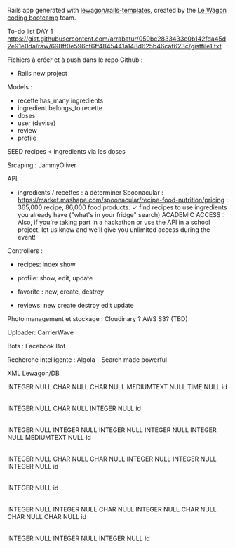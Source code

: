 Rails app generated with [lewagon/rails-templates](https://github.com/lewagon/rails-templates), created by the [Le Wagon coding bootcamp](https://www.lewagon.com) team.



To-do list DAY 1 https://gist.githubusercontent.com/arrabatur/059bc2833433e0b142fda45d2e91e0da/raw/698ff0e596cf6ff4845441a148d625b46caf623c/gistfile1.txt

Fichiers à créer et à push dans le repo Github :
- Rails new project


Models :
- recette
  has_many ingredients
- ingredient
  belongs_to recette
- doses
- user (devise)
- review
- profile

SEED
recipes < ingredients via les doses

Srcaping :
JammyOliver

API
- ingredients / recettes : à déterminer
Spoonacular : https://market.mashape.com/spoonacular/recipe-food-nutrition/pricing : 365,000 recipe, 86,000 food products.
✓ find recipes to use ingredients you already have ("what's in your fridge" search)
ACADEMIC ACCESS : Also, if you're taking part in a hackathon or use the API in a school project, let us know and we'll give you unlimited access during the event!


Controllers :

- recipes: index show

- profile: show, edit, update

- favorite : new, create, destroy
- reviews: new create destroy edit update


Photo management et stockage : Cloudinary ? AWS S3? (TBD)

Uploader: CarrierWave

Bots : Facebook Bot

Recherche intelligente : Algola - Search made powerful


XML Lewagon/DB

<?xml version="1.0" encoding="utf-8" ?>
<!-- SQL XML created by WWW SQL Designer, https://github.com/ondras/wwwsqldesigner/ -->
<!-- Active URL: http://db.lewagon.com/ -->
<sql>
<datatypes db="mysql">
  <group label="Numeric" color="rgb(238,238,170)">
    <type label="Integer" length="0" sql="INTEGER" quote=""/>
    <type label="TINYINT" length="0" sql="TINYINT" quote=""/>
    <type label="SMALLINT" length="0" sql="SMALLINT" quote=""/>
    <type label="MEDIUMINT" length="0" sql="MEDIUMINT" quote=""/>
    <type label="INT" length="0" sql="INT" quote=""/>
    <type label="BIGINT" length="0" sql="BIGINT" quote=""/>
    <type label="Decimal" length="1" sql="DECIMAL" re="DEC" quote=""/>
    <type label="Single precision" length="0" sql="FLOAT" quote=""/>
    <type label="Double precision" length="0" sql="DOUBLE" re="DOUBLE" quote=""/>
  </group>

  <group label="Character" color="rgb(255,200,200)">
    <type label="Char" length="1" sql="CHAR" quote="'"/>
    <type label="Varchar" length="1" sql="VARCHAR" quote="'"/>
    <type label="Text" length="0" sql="MEDIUMTEXT" re="TEXT" quote="'"/>
    <type label="Binary" length="1" sql="BINARY" quote="'"/>
    <type label="Varbinary" length="1" sql="VARBINARY" quote="'"/>
    <type label="BLOB" length="0" sql="BLOB" re="BLOB" quote="'"/>
  </group>

  <group label="Date &amp; Time" color="rgb(200,255,200)">
    <type label="Date" length="0" sql="DATE" quote="'"/>
    <type label="Time" length="0" sql="TIME" quote="'"/>
    <type label="Datetime" length="0" sql="DATETIME" quote="'"/>
    <type label="Year" length="0" sql="YEAR" quote=""/>
    <type label="Timestamp" length="0" sql="TIMESTAMP" quote="'"/>
  </group>

  <group label="Miscellaneous" color="rgb(200,200,255)">
    <type label="ENUM" length="1" sql="ENUM" quote=""/>
    <type label="SET" length="1" sql="SET" quote=""/>
    <type label="Bit" length="0" sql="bit" quote=""/>
  </group>
</datatypes><table x="117" y="135" name="Recipe">
<row name="id" null="1" autoincrement="1">
<datatype>INTEGER</datatype>
<default>NULL</default></row>
<row name="name" null="1" autoincrement="0">
<datatype>CHAR</datatype>
<default>NULL</default></row>
<row name="photo" null="1" autoincrement="0">
<datatype>CHAR</datatype>
<default>NULL</default></row>
<row name="description" null="1" autoincrement="0">
<datatype>MEDIUMTEXT</datatype>
<default>NULL</default></row>
<row name="cooking_time" null="1" autoincrement="0">
<datatype>TIME</datatype>
<default>NULL</default></row>
<key type="PRIMARY" name="">
<part>id</part>
</key>
</table>
<table x="823" y="26" name="Ingredient">
<row name="id" null="1" autoincrement="1">
<datatype>INTEGER</datatype>
<default>NULL</default></row>
<row name="name" null="1" autoincrement="0">
<datatype>CHAR</datatype>
<default>NULL</default></row>
<row name="calories" null="1" autoincrement="0">
<datatype>INTEGER</datatype>
<default>NULL</default></row>
<key type="PRIMARY" name="">
<part>id</part>
</key>
</table>
<table x="494" y="0" name="Dose">
<row name="id" null="1" autoincrement="1">
<datatype>INTEGER</datatype>
<default>NULL</default></row>
<row name="id_Recipe" null="1" autoincrement="0">
<datatype>INTEGER</datatype>
<default>NULL</default><relation table="Recipe" row="id" />
</row>
<row name="id_Ingredient" null="1" autoincrement="0">
<datatype>INTEGER</datatype>
<default>NULL</default><relation table="Ingredient" row="id" />
</row>
<row name="quantity" null="1" autoincrement="0">
<datatype>INTEGER</datatype>
<default>NULL</default></row>
<row name="unit" null="1" autoincrement="0">
<datatype>INTEGER</datatype>
<default>NULL</default></row>
<row name="description" null="1" autoincrement="0">
<datatype>MEDIUMTEXT</datatype>
<default>NULL</default></row>
<key type="PRIMARY" name="">
<part>id</part>
</key>
</table>
<table x="476" y="189" name="Review">
<row name="id" null="1" autoincrement="1">
<datatype>INTEGER</datatype>
<default>NULL</default></row>
<row name="content" null="1" autoincrement="0">
<datatype>CHAR</datatype>
<default>NULL</default></row>
<row name="photo" null="1" autoincrement="0">
<datatype>CHAR</datatype>
<default>NULL</default></row>
<row name="rating" null="1" autoincrement="0">
<datatype>INTEGER</datatype>
<default>NULL</default></row>
<row name="id_Recipe" null="1" autoincrement="0">
<datatype>INTEGER</datatype>
<default>NULL</default><relation table="Recipe" row="id" />
</row>
<row name="id_User" null="1" autoincrement="0">
<datatype>INTEGER</datatype>
<default>NULL</default><relation table="User" row="id" />
</row>
<key type="PRIMARY" name="">
<part>id</part>
</key>
</table>
<table x="689" y="414" name="User">
<row name="id" null="1" autoincrement="1">
<datatype>INTEGER</datatype>
<default>NULL</default></row>
<key type="PRIMARY" name="">
<part>id</part>
</key>
</table>
<table x="840" y="388" name="Profile">
<row name="id" null="1" autoincrement="1">
<datatype>INTEGER</datatype>
<default>NULL</default></row>
<row name="id_User" null="1" autoincrement="0">
<datatype>INTEGER</datatype>
<default>NULL</default><relation table="User" row="id" />
</row>
<row name="user_name" null="1" autoincrement="0">
<datatype>CHAR</datatype>
<default>NULL</default></row>
<row name="age" null="1" autoincrement="0">
<datatype>INTEGER</datatype>
<default>NULL</default></row>
<row name="first_name" null="1" autoincrement="0">
<datatype>CHAR</datatype>
<default>NULL</default></row>
<row name="last_name" null="1" autoincrement="0">
<datatype>CHAR</datatype>
<default>NULL</default></row>
<row name="photo" null="1" autoincrement="0">
<datatype>CHAR</datatype>
<default>NULL</default></row>
<key type="PRIMARY" name="">
<part>id</part>
</key>
</table>
<table x="321" y="484" name="Favorite">
<row name="id" null="1" autoincrement="1">
<datatype>INTEGER</datatype>
<default>NULL</default></row>
<row name="id_Recipe" null="1" autoincrement="0">
<datatype>INTEGER</datatype>
<default>NULL</default><relation table="Recipe" row="id" />
</row>
<row name="id_User" null="1" autoincrement="0">
<datatype>INTEGER</datatype>
<default>NULL</default><relation table="User" row="id" />
</row>
<key type="PRIMARY" name="">
<part>id</part>
</key>
</table>
</sql>
